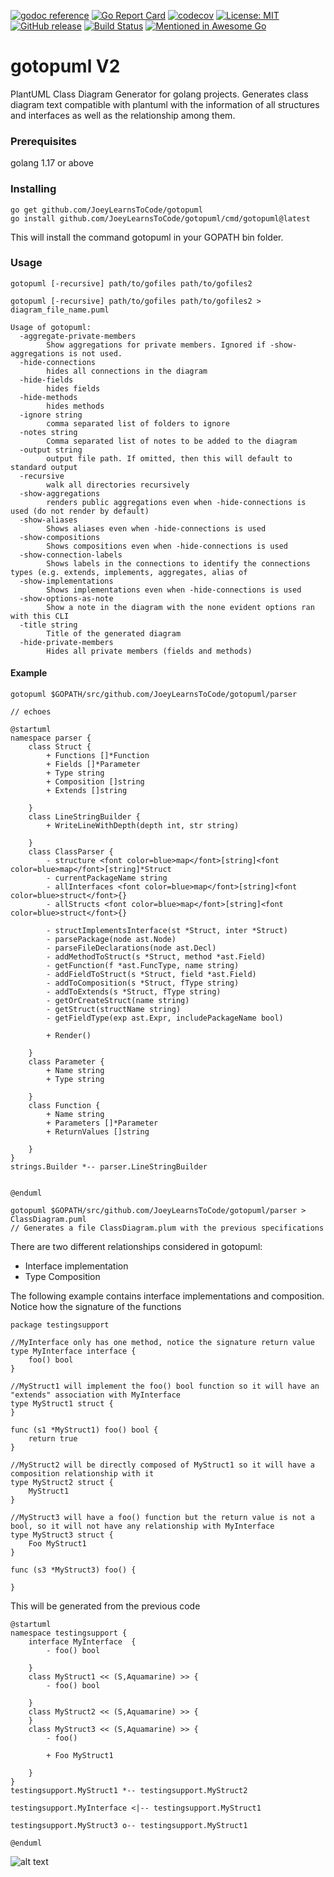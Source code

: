 [![godoc reference](https://img.shields.io/badge/godoc-reference-blue.svg)](https://godoc.org/github.com/JoeyLearnsToCode/gotopuml/parser) [![Go Report Card](https://goreportcard.com/badge/github.com/JoeyLearnsToCode/gotopuml)](https://goreportcard.com/report/github.com/JoeyLearnsToCode/gotopuml) [![codecov](https://codecov.io/gh/JoeyLearnsToCode/gotopuml/branch/master/graph/badge.svg)](https://codecov.io/gh/JoeyLearnsToCode/gotopuml) [![License: MIT](https://img.shields.io/badge/License-MIT-green.svg)](https://opensource.org/licenses/MIT)
[![GitHub release](https://img.shields.io/github/release/JoeyLearnsToCode/gotopuml.svg)](https://github.com/JoeyLearnsToCode/gotopuml/releases/)
[![Build Status](https://travis-ci.org/JoeyLearnsToCode/gotopuml.svg?branch=master)](https://travis-ci.org/JoeyLearnsToCode/gotopuml)
[![Mentioned in Awesome Go](https://awesome.re/mentioned-badge.svg)](https://github.com/avelino/awesome-go)
# gotopuml V2

PlantUML Class Diagram Generator for golang projects. Generates class diagram text compatible with plantuml with the information of all structures and interfaces as well as the relationship among them.

### Prerequisites
golang 1.17 or above

### Installing

```
go get github.com/JoeyLearnsToCode/gotopuml
go install github.com/JoeyLearnsToCode/gotopuml/cmd/gotopuml@latest
```

This will install the command gotopuml in your GOPATH bin folder.

### Usage

```
gotopuml [-recursive] path/to/gofiles path/to/gofiles2
```
```
gotopuml [-recursive] path/to/gofiles path/to/gofiles2 > diagram_file_name.puml
```
```
Usage of gotopuml:
  -aggregate-private-members
        Show aggregations for private members. Ignored if -show-aggregations is not used.
  -hide-connections
        hides all connections in the diagram
  -hide-fields
        hides fields
  -hide-methods
        hides methods
  -ignore string
        comma separated list of folders to ignore
  -notes string
        Comma separated list of notes to be added to the diagram
  -output string
        output file path. If omitted, then this will default to standard output
  -recursive
        walk all directories recursively
  -show-aggregations
        renders public aggregations even when -hide-connections is used (do not render by default)
  -show-aliases
        Shows aliases even when -hide-connections is used
  -show-compositions
        Shows compositions even when -hide-connections is used
  -show-connection-labels
        Shows labels in the connections to identify the connections types (e.g. extends, implements, aggregates, alias of
  -show-implementations
        Shows implementations even when -hide-connections is used
  -show-options-as-note
        Show a note in the diagram with the none evident options ran with this CLI
  -title string
        Title of the generated diagram
  -hide-private-members
        Hides all private members (fields and methods)
```

#### Example
```
gotopuml $GOPATH/src/github.com/JoeyLearnsToCode/gotopuml/parser
```
```
// echoes

@startuml
namespace parser {
    class Struct {
        + Functions []*Function
        + Fields []*Parameter
        + Type string
        + Composition []string
        + Extends []string

    }
    class LineStringBuilder {
        + WriteLineWithDepth(depth int, str string) 

    }
    class ClassParser {
        - structure <font color=blue>map</font>[string]<font color=blue>map</font>[string]*Struct
        - currentPackageName string
        - allInterfaces <font color=blue>map</font>[string]<font color=blue>struct</font>{}
        - allStructs <font color=blue>map</font>[string]<font color=blue>struct</font>{}

        - structImplementsInterface(st *Struct, inter *Struct) 
        - parsePackage(node ast.Node) 
        - parseFileDeclarations(node ast.Decl) 
        - addMethodToStruct(s *Struct, method *ast.Field) 
        - getFunction(f *ast.FuncType, name string) 
        - addFieldToStruct(s *Struct, field *ast.Field) 
        - addToComposition(s *Struct, fType string) 
        - addToExtends(s *Struct, fType string) 
        - getOrCreateStruct(name string) 
        - getStruct(structName string) 
        - getFieldType(exp ast.Expr, includePackageName bool) 

        + Render() 

    }
    class Parameter {
        + Name string
        + Type string

    }
    class Function {
        + Name string
        + Parameters []*Parameter
        + ReturnValues []string

    }
}
strings.Builder *-- parser.LineStringBuilder


@enduml
```
```
gotopuml $GOPATH/src/github.com/JoeyLearnsToCode/gotopuml/parser > ClassDiagram.puml
// Generates a file ClassDiagram.plum with the previous specifications
```

There are two different relationships considered in gotopuml:
- Interface implementation
- Type Composition

The following example contains interface implementations and composition. Notice how the signature of the functions
```golang
package testingsupport

//MyInterface only has one method, notice the signature return value
type MyInterface interface {
	foo() bool
}

//MyStruct1 will implement the foo() bool function so it will have an "extends" association with MyInterface
type MyStruct1 struct {
}

func (s1 *MyStruct1) foo() bool {
	return true
}

//MyStruct2 will be directly composed of MyStruct1 so it will have a composition relationship with it
type MyStruct2 struct {
	MyStruct1
}

//MyStruct3 will have a foo() function but the return value is not a bool, so it will not have any relationship with MyInterface
type MyStruct3 struct {
    Foo MyStruct1
}

func (s3 *MyStruct3) foo() {

}
```
This will be generated from the previous code
```
@startuml
namespace testingsupport {
    interface MyInterface  {
        - foo() bool

    }
    class MyStruct1 << (S,Aquamarine) >> {
        - foo() bool

    }
    class MyStruct2 << (S,Aquamarine) >> {
    }
    class MyStruct3 << (S,Aquamarine) >> {
        - foo() 

        + Foo MyStruct1

    }
}
testingsupport.MyStruct1 *-- testingsupport.MyStruct2

testingsupport.MyInterface <|-- testingsupport.MyStruct1

testingsupport.MyStruct3 o-- testingsupport.MyStruct1

@enduml
```

![alt text](https://raw.githubusercontent.com/JoeyLearnsToCode/gotopuml/master/example/example.png)
